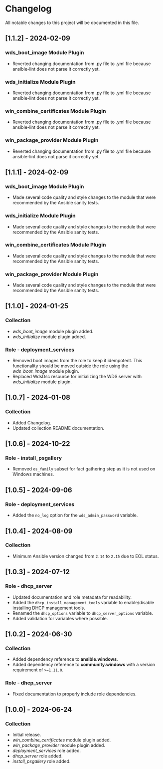 # Changelog

All notable changes to this project will be documented in this file.

## [1.1.2] - 2024-02-09

### wds_boot_image Module Plugin

- Reverted changing documentation from .py file to .yml file because ansible-lint does not parse it correctly yet.

### wds_initialize Module Plugin

- Reverted changing documentation from .py file to .yml file because ansible-lint does not parse it correctly yet.

### win_combine_certificates Module Plugin

- Reverted changing documentation from .py file to .yml file because ansible-lint does not parse it correctly yet.

### win_package_provider Module Plugin

- Reverted changing documentation from .py file to .yml file because ansible-lint does not parse it correctly yet.

## [1.1.1] - 2024-02-09

### wds_boot_image Module Plugin

- Made several code quality and style changes to the module that were recommended by the Ansible sanity tests.

### wds_initialize Module Plugin

- Made several code quality and style changes to the module that were recommended by the Ansible sanity tests.

### win_combine_certificates Module Plugin

- Made several code quality and style changes to the module that were recommended by the Ansible sanity tests.

### win_package_provider Module Plugin

- Made several code quality and style changes to the module that were recommended by the Ansible sanity tests.

## [1.1.0] - 2024-01-25

### Collection

- *wds_boot_image* module plugin added.
- *wds_initialize* module plugin added.

### Role - deployment_services

- Removed boot images from the role to keep it idempotent. This functionality should be moved outside the role using the *wds_boot_image* module plugin.
- Replaced WdsDsc resource for initializing the WDS server with *wds_initialize* module plugin.

## [1.0.7] - 2024-01-08

### Collection

- Added Changelog.
- Updated collection README documentation.

## [1.0.6] - 2024-10-22

### Role - install_psgallery

- Removed `os_family` subset for fact gathering step as it is not used on Windows machines.

## [1.0.5] - 2024-09-06 

### Role - deployment_services

- Added the `no_log` option for the `wds_admin_password` variable.

## [1.0.4] - 2024-08-09

### Collection

- Minimum Ansible version changed from `2.14` to `2.15` due to EOL status.

## [1.0.3] - 2024-07-12

### Role - dhcp_server

- Updated documentation and role metadata for readability.
- Added the `dhcp_install_management_tools` variable to enable/disable installing DHCP management tools.
- Renamed the `dhcp_options` variable to `dhcp_server_options` variable.
- Added validation for variables where possible.

## [1.0.2] - 2024-06-30

### Collection

- Added dependency reference to **ansible.windows**.
- Added dependency reference to **community.windows** with a version requirement of `>=1.11.0`.

### Role - dhcp_server

- Fixed documentation to properly include role dependencies.

## [1.0.0] - 2024-06-24

### Collection

- Initial release.
- *win_combine_certificates* module plugin added.
- *win_package_provider* module plugin added.
- *deployment_services* role added.
- *dhcp_server* role added.
- *install_psgallery* role added.
